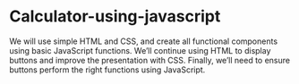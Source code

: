 # Calculator-using-javascript

 We will use simple HTML and CSS, and create all functional components using basic JavaScript functions. 
 We’ll continue using HTML to display buttons and improve the presentation with CSS. 
 Finally, we’ll need to ensure buttons perform the right functions using JavaScript. 
